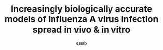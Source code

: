 ---
layout: group
author: esmb
day: "Wednesday"
group: "MS2"
subgroup: "IMMU"
title:  "Increasingly biologically accurate models of influenza A virus infection spread in vivo & in vitro"
organizers: "Christian Quirouette"
description: "Mathematical modelling is essential to investigate and elucidate the mechanisms behind the rich tapestry of virus infection behaviours observed experimentally and clinically. It also provides a frame- work to develop and optimize antiviral therapy. This mini-symposium brings together researchers from various groups with a range of expertise, all working to improve a slightly different aspect of influenza A virus infection modelling. All work is solidly anchored in experimental data, and tackles different clinically important questions."
author1: "Christian Quirouette"
author2: "Amber Smith"
author3: "Daniel Rüdiger"
author4: "João Rodrigues Correia Ramos"
inst1: "Ryerson University"
inst2: "University of Tennessee Health Science Center"
inst3: "Max Planck Institute for Dynamics of Complex Technical Systems, Magdeburg, Germany"
inst4: "Max Planck Institute for Dynamics of Complex Technical Systems, Magdeburg, Germany"
title1: "A mathematical model describing the localization and spread of influenza A virus infection within the human respiratory tract"
title2: "Modeling Influenza–Mediated Acute Lung Injury"
title3: "Multiscale model of DIP replication and its effects on influenza A virus infection in animal cell culture"
title4: "A dynamic model for cell growth, metabolism and virus production of MDCK suspension cells"
abstract1: "Within the human respiratory tract (HRT), virus diffuses through the periciliary fluid (PCF) bathing the epithelium. But it also undergoes advection: as the mucus layer sitting atop the PCF is pushed along by the ciliated cell’s beating cilia, the PCF and its virus contents are also pushed along, upwards towards the nose and mouth. Many mathematical models (MMs) describe the course of influenza virus infections in vivo, but none consider the impact of both diffusion and advection on the infection’s kinetics and localization. Our MM represents the HRT as a one-dimensional track extending from the nose down to the lower HRT, wherein stationary cells interact with virus which moves within (diffusion) and along with (advection) the PCF. Diffusion was found to be negligible in the presence of advection which effectively sweeps away virus, preventing infection from disseminating below the depth of deposition. Higher virus production rates (10-fold) are required at higher advection speeds (40 micron/s) to maintain equivalent infection severity and timing. Because virus is entrained upwards, upper parts of the HRT located downstream of the advection flow see more virus than lower parts, and so infection grows, peaks, and resolves later in the lower HRT. Clinically, the infection would appear to progress from the upper towards the lower HRT, as reported in mice, even when the lower HRT infection precedes, and indeed causes, that in the upper HRT. When the spatial MM is expanded to include cellular regeneration and an immune response, it reproduces tissue damage levels reported in patients. It can also captures the kinetics of both seasonal and avian strain infections via parameter changes consistent with reported differences between these strains. This new MM offers a convenient and unique platform from which to study the localization and spread of respiratory viruses (flu, RSV, COVID-19) within the HRT during an infection." 
abstract2: "Influenza viruses infect millions of individuals each year and cause a significant amount of morbidity and mortality. Understanding how the virus spreads within the lung, how efficacious host immune control is, and how each influences acute lung injury and disease severity is critical to combat the infection. Thus, we used an integrative model-experiment exchange to establish the dynamical connections between infection, lung injury, and disease kinetics. Examining these connections during neuraminidase inhibitor (NAI) therapy further validated the model and analysis, and suggested that profound effects on lung injury are possible with minimal changes to host-pathogen kinetics. This work provides important biological and mathematical insight and enhances our ability to effectively forecast the disease and antiviral efficacy."
abstract3: "Defective interfering particles (DIPs) that lack part of the viral genome are considered for use as antivirals against flu, because they can strongly impede wild type influenza A virus (IAV) replication. Multiple mathematical modeling approaches have been applied to examine the mechanisms of DIP inter- ference. However, these models focused on either the intra- or the extracellular level of virus replication. In this work, we extend a recently published multiscale model to describe DIP propagation in animal cell cultures infected by IAV. This new model covers fundamental steps during the intracellular replica- tion and the spread of DIPs on the population level. Particularly, the model incorporates the infection conditions, i.e. the multiplicity of infection (MOI), which may change drastically during an infection and represent a crucial factor for IAV replication and DIP interference. To elucidate DIP infection dynamics we conducted a set of cultivations observing the effects of DIPs on wild type virus replication using various IAV and DIP seed virus concentrations. Based on these experimental data, we calibrated our multiscale model to enable the prediction of DIP-induced infection dynamics for a wide range of MOI conditions. Furthermore, we used the model to elucidate options for antiviral therapy, i.e. the DIP to IAV ratio required to inhibit the progression of an influenza infection in animals or humans. In summary, we established a mathematical model that provides a comprehensive description of DIP replication on the intra- and extracellular level to facilitate the development of antiviral therapies, and to describe DIP production in animal cell culture for therapeutic use."
abstract4: "Cell culture-based influenza virus production is well established and different virus replication stages have been studied experimentally in detail. In addition, quantitative mathematical models have been derived that describe dynamics of viral replication at the intracellular and the cell population level. However, to better understand the complex interplay between the virus and its host cell, metabolism during virus replication should be considered in more detail. In this context, MDCK suspension cells were cultivated in shaker flasks and concentrations of external and internal metabolites monitored during cell growth and influenza A virus infection. To characterize the impact of virus infection on host cell metabolism, we have formulated a dynamic mathematical model combining a segregated cell growth model with a structured model of intracellular metabolism in a similar manner as models established for other cell lines. Overall, it considers the dynamics of cell growth, virus production, substrates, metabolic by-products and concentration of key intracellular metabolites from glycolysis, citric acid cycle (TCA), glutaminolysis and pentose phosphate pathway. Model parameters were fitted using mock-infections, and simulations describe well the time courses of the viable cell concentration, mean cell diameter, external substrates, metabolic by-products, and key intracellular metabolites. After virus infection, using the same set of parameters, the model also describes well the dynamics of the viable cell concentration, mean cell diameter changes, substrates, and the virus titer. Only minor differences were found for infected versus mock cultures in the glycolytic pathway. Nev- ertheless, differences between experimental data and model simulations regarding metabolites of TCA and metabolic by-products suggest changes in metabolism, which might be virus-induced. As virus in- fection also affects apoptosis and cell lysis, the interpretation of such differences is not straightforward and experimental findings as well as parameters fitted need to be evaluated in more detail to confirm a virus-related impact on the TCA. Overall, this work will contribute to a better understanding of the complex interplay between cell growth, changes in cell size, virus production and metabolism and support the identification of parameters rele- vant for increasing specific viral productivity of MDCK suspension cells."
---